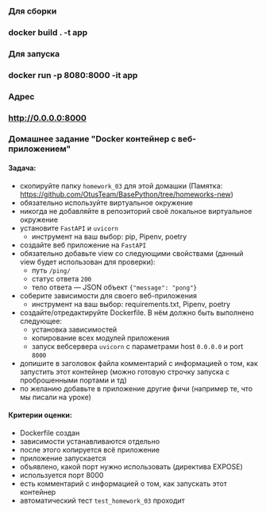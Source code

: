 ### Для сборки
### docker build . -t app
###
### Для запуска
### docker run -p 8080:8000 -it app
###
### Адрес 
### http://0.0.0.0:8000 
###

### Домашнее задание "Docker контейнер c веб-приложением"
#### Задача:
- скопируйте папку `homework_03` для этой домашки 
  (Памятка: https://github.com/OtusTeam/BasePython/tree/homeworks-new)
- обязательно используйте виртуальное окружение
- никогда не добавляйте в репозиторий своё локальное виртуальное окружение
- установите `FastAPI` и `uvicorn`
    - инструмент на ваш выбор: pip, Pipenv, poetry
- создайте веб приложение на `FastAPI`
- обязательно добавьте view со следующими свойствами 
  (данный view будет использован для проверки):
    - путь `/ping/`
    - статус ответа `200`
    - тело ответа — JSON объект `{"message": "pong"}`
- соберите зависимости для своего веб-приложения
    - инструмент на ваш выбор: requirements.txt, Pipenv, poetry
- создайте/отредактируйте Dockerfile. В нём должно быть выполнено следующее:
    - установка зависимостей
    - копирование всех модулей приложения
    - запуск вебсервера `uvicorn` c параметрами host `0.0.0.0` и port `8000`
- допишите в заголовок файла комментарий с информацией о том, как запустить этот контейнер 
  (можно готовую строчку запуска с проброшенными портами и тд)
- по желанию добавьте в приложение другие фичи (например те, что мы писали на уроке)
#### Критерии оценки:
- Dockerfile создан
- зависимости устанавливаются отдельно
- после этого копируется всё приложение
- приложение запускается
- объявлено, какой порт нужно использовать (директива EXPOSE)
- используется порт 8000
- есть комментарий с информацией о том, как запускать этот контейнер
- автоматический тест `test_homework_03` проходит


